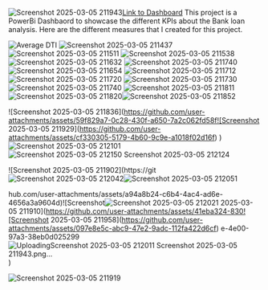 ![Screenshot 2025-03-05 211943](https://github.com/user-attachments/assets/a5c0bd9d-6fa4-4bc6-988c-b2cc700073e1)[Link to Dashboard](https://app.powerbi.com/view?r=eyJrIjoiZTA2MjQ3NjMtZWRkMC00ODUzLTk4ODEtOTM1NTc1Mjg2NTIzIiwidCI6ImE2N2Q5MzI2LWE4NjYtNDcyNC05ODQ3LTYwYWY5OGNkYTg5NyJ9)
This project is a PowerBi Dashbaord to showcase the different KPIs about the  Bank loan analysis.
Here are the different measures that I created for this project.







![Average DTI ](https://github.com/user-attachments/assets/a1ead009-1434-422c-9b3e-f88c1a0d4408)
![Screenshot 2025-03-05 211437](https://github.com/user-attachments/assets/5496bf40-6116-4437-bd9a-6cbd5b53c3a5)
![Screenshot 2025-03-05 211511](https://github.com/user-attachments/assets/95e4bece-fd16-4dc4-8cd1-abef946c96af)
![Screenshot 2025-03-05 211538](https://github.com/user-attachments/assets/a77eb390-fdf6-40d8-a90a-cb86af2c2e5b)
![Screenshot 2025-03-05 211632](https://github.com/user-attachments/assets/718d1117-55ef-4749-853b-ad1dc0f23d01)
![Screenshot 2025-03-05 211740](https://github.com/user-attachments/assets/a83a8ead-2063-42a1-8634-add82f70768b)
![Screenshot 2025-03-05 211654](https://github.com/user-attachments/assets/e7b8cd1a-0812-499e-90da-b119c2e6ed76)
![Screenshot 2025-03-05 211712](https://github.com/user-attachments/assets/d9a0e68b-8287-4991-8012-211943e70510)
![Screenshot 2025-03-05 211720](https://github.com/user-attachments/assets/388928b4-7c3b-48a7-9f70-614d0596e544)
![Screenshot 2025-03-05 211730](https://github.com/user-attachments/assets/9e26fd76-776e-4a35-ac91-e1ebae088b69)
![Screenshot 2025-03-05 211740](https://github.com/user-attachments/assets/0539f810-45e4-41a6-abf8-0a2e392f6fa5)
![Screenshot 2025-03-05 211811](https://github.com/user-attachments/assets/24257404-d96d-404d-945c-dd41c7bbdea3)
![Screenshot 2025-03-05 211820](https://github.com/user-attachments/assets/69c5d4fc-5b36-4e71-a286-790d7c5f519f)![Screenshot 2025-03-05 211852](https://github.com/user-attachments/assets/5a4523ac-3bb8-4662-8d69-e2ad653da523)

![Screenshot 2025-03-05 211836](https://github.com/user-attachments/assets/59f829a7-0c28-430f-a650-7a2c062fd58f![Screenshot 2025-03-05 211929](https://github.com/user-attachments/assets/cf330305-5179-4b60-9c9e-a1018f02d16f)
)![Screenshot 2025-03-05 212101](https://github.com/user-attachments/assets/72749691-f907-49f8-bab0-49e272d18591)![![Screenshot 2025-03-05 212150](https://github.com/user-attachments/assets/2d6774e8-d84f-42e8-85f8-be6855c1ef60)
Screenshot 2025-03-05 212124](https://github.com/user-attachments/assets/6e7595a5-6edf-40bc-95cc-c114602701c2)


![Screenshot 2025-03-05 211902](https://git![Screenshot 2025-03-05 212042](https://github.com/user-attachments/assets/3e06fa9e-0fac-4362-93d1-774a41653851)![Screenshot 2025-03-05 212051](https://github.com/user-attachments/assets/22fc023f-f9ff-48c6-9ac9-33b2389e5d98)

hub.com/user-attachments/assets/a94a8b24-c6b4-4ac4-ad6e-4656a3a9604d)![Screenshot![Screenshot 2025-03-05 212021](https://github.com/user-attachments/assets/110eb347-50f1-4a38-a81a-2ac95474e1ac)
 2025-03-05 211910](https://github.com/user-attachments/assets/41eba324-830![Screenshot 2025-03-05 211958](https://github.com/user-attachments/assets/097e8e5c-abc9-47e2-9adc-112fa422d6cf)
e-4e00-97a3-38eb0d025299![Uploading![Screenshot 2025-03-05 212011](https://github.com/user-attachments/assets/cd934588-e455-44f1-8707-f425449d207a)
 Screenshot 2025-03-05 211943.png…]()
)

![Screenshot 2025-03-05 211919](https://github.com/user-attachments/assets/7435d9b5-6ef2-4994-870f-e0273821b6b2)

